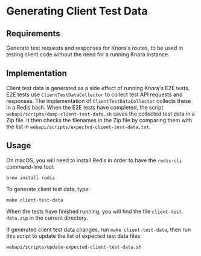<!---
Copyright © 2015-2019 the contributors (see Contributors.md).

This file is part of Knora.

Knora is free software: you can redistribute it and/or modify
it under the terms of the GNU Affero General Public License as published
by the Free Software Foundation, either version 3 of the License, or
(at your option) any later version.

Knora is distributed in the hope that it will be useful,
but WITHOUT ANY WARRANTY; without even the implied warranty of
MERCHANTABILITY or FITNESS FOR A PARTICULAR PURPOSE.  See the
GNU Affero General Public License for more details.

You should have received a copy of the GNU Affero General Public
License along with Knora.  If not, see <http://www.gnu.org/licenses/>.
-->

# Generating Client Test Data

## Requirements

Generate test requests and responses for Knora's routes, to be used in testing
client code without the need for a running Knora instance.
  
## Implementation

Client test data is generated as a side effect of running Knora's E2E tests.
E2E tests use `ClientTestDataCollector` to collect test API requests and
responses. The implementation of `ClientTestDataCollector` collects these
in a Redis hash. When the E2E tests have completed, the script
`webapi/scripts/dump-client-test-data.sh` saves the collected test data
in a Zip file. It then checks the filenames in the Zip file by comparing them
with the list in `webapi/scripts/expected-client-test-data.txt`.

## Usage

On macOS, you will need to install Redis in order to have the `redis-cli` command-line tool:

```
brew install redis
```

To generate client test data, type:

```
make client-test-data
```

When the tests have finished running, you will find the file
`client-test-data.zip` in the current directory.

If generated client test data changes, run `make client-test-data`, then run
this script to update the list of expected test data files:

```
webapi/scripts/update-expected-client-test-data.sh
```

